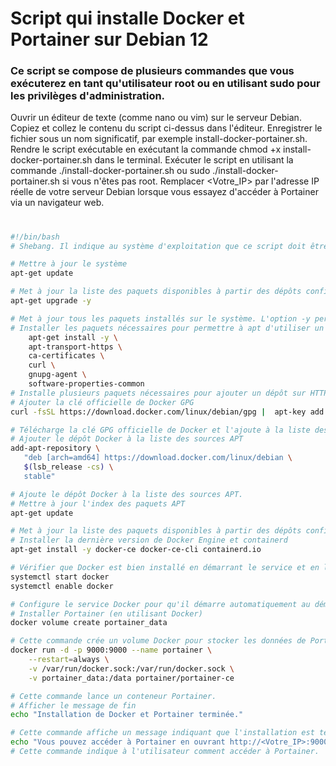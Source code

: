 # Script qui installe Docker et Portainer sur Debian 12
### Ce script se compose de plusieurs commandes que vous exécuterez en tant qu'utilisateur root ou en utilisant sudo pour les privilèges d'administration. 


Ouvrir un éditeur de texte (comme nano ou vim) sur le serveur Debian.
Copiez et collez le contenu du script ci-dessus dans l'éditeur.
Enregistrer le fichier sous un nom significatif, par exemple install-docker-portainer.sh.
Rendre le script exécutable en exécutant la commande chmod +x install-docker-portainer.sh dans le terminal.
Exécuter le script en utilisant la commande ./install-docker-portainer.sh ou sudo ./install-docker-portainer.sh si vous n'êtes pas root.
Remplacer <Votre_IP> par l'adresse IP réelle de votre serveur Debian lorsque vous essayez d'accéder à Portainer via un navigateur web.
#


``` bash
#!/bin/bash
# Shebang. Il indique au système d'exploitation que ce script doit être exécuté avec /bin/bash.

# Mettre à jour le système
apt-get update

# Met à jour la liste des paquets disponibles à partir des dépôts configurés sur le système.
apt-get upgrade -y

# Met à jour tous les paquets installés sur le système. L'option -y permet de répondre automatiquement "oui" à toutes les questions posées par apt-get.
# Installer les paquets nécessaires pour permettre à apt d'utiliser un dépôt sur HTTPS
    apt-get install -y \
    apt-transport-https \
    ca-certificates \
    curl \
    gnupg-agent \
    software-properties-common
# Installe plusieurs paquets nécessaires pour ajouter un dépôt sur HTTPS à la liste des sources APT.
# Ajouter la clé officielle de Docker GPG
curl -fsSL https://download.docker.com/linux/debian/gpg |  apt-key add -

# Télécharge la clé GPG officielle de Docker et l'ajoute à la liste des clés de confiance d'APT.
# Ajouter le dépôt Docker à la liste des sources APT
add-apt-repository \
   "deb [arch=amd64] https://download.docker.com/linux/debian \
   $(lsb_release -cs) \
   stable"

# Ajoute le dépôt Docker à la liste des sources APT.
# Mettre à jour l'index des paquets APT
apt-get update

# Met à jour la liste des paquets disponibles à partir des dépôts configurés sur le système.
# Installer la dernière version de Docker Engine et containerd
apt-get install -y docker-ce docker-ce-cli containerd.io

# Vérifier que Docker est bien installé en démarrant le service et en l'exécutant au démarrage
systemctl start docker
systemctl enable docker

# Configure le service Docker pour qu'il démarre automatiquement au démarrage du système.
# Installer Portainer (en utilisant Docker)
docker volume create portainer_data

# Cette commande crée un volume Docker pour stocker les données de Portainer.
docker run -d -p 9000:9000 --name portainer \
    --restart=always \
    -v /var/run/docker.sock:/var/run/docker.sock \
    -v portainer_data:/data portainer/portainer-ce

# Cette commande lance un conteneur Portainer.
# Afficher le message de fin
echo "Installation de Docker et Portainer terminée."

# Cette commande affiche un message indiquant que l'installation est terminée.
echo "Vous pouvez accéder à Portainer en ouvrant http://<Votre_IP>:9000 dans un navigateur."
# Cette commande indique à l'utilisateur comment accéder à Portainer.

```